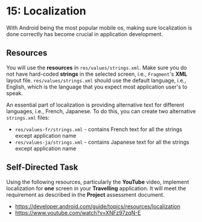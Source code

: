 # **15: Localization**

With Android being the most popular mobile os, making sure localization is done correctly has become crucial in application development.

## Resources

You will use the **resources** in `res/values/strings.xml`. Make sure you do not have hard-coded **strings** in the selected screen, i.e., `Fragment`'s **XML** layout file. `res/values/strings.xml` should use the default language, i.e., English, which is the language that you expect most application user's to speak.

An essential part of localization is providing alternative text for different languages, i.e., French, Japanese. To do this, you can create two alternative `strings.xml` files:

- `res/values-fr/strings.xml` - contains French text for all the strings except application name
- `res/values-ja/strings.xml` - contains Japanese text for all the strings except application name

## Self-Directed Task

Using the following resources, particularly the **YouTube** video, implement localization for **one** screen in your **Travelling** application. It will meet the requirement as described in the **Project** assessment document. 

- https://developer.android.com/guide/topics/resources/localization
- https://www.youtube.com/watch?v=XNFz97zqN-E